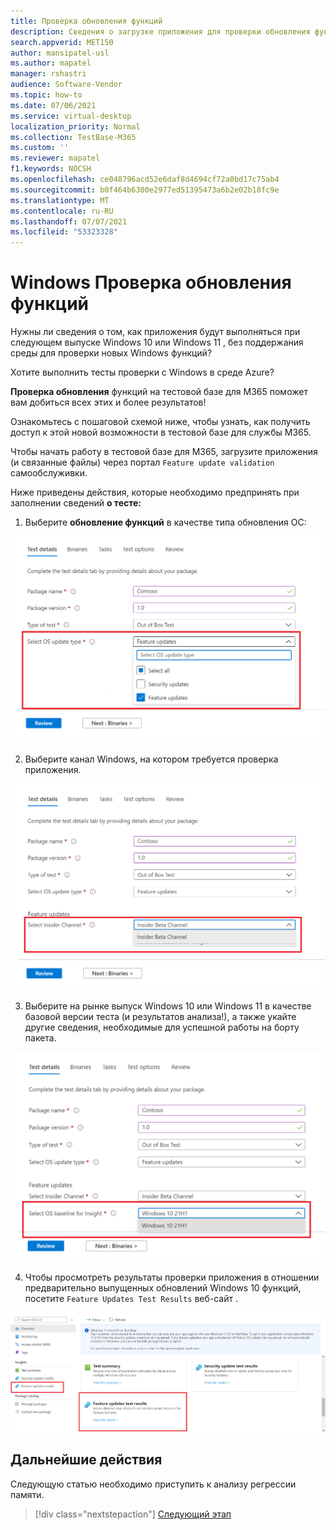 ```yaml
---
title: Проверка обновления функций
description: Сведения о загрузке приложения для проверки обновления функций
search.appverid: MET150
author: mansipatel-usl
ms.author: mapatel
manager: rshastri
audience: Software-Vendor
ms.topic: how-to
ms.date: 07/06/2021
ms.service: virtual-desktop
localization_priority: Normal
ms.collection: TestBase-M365
ms.custom: ''
ms.reviewer: mapatel
f1.keywords: NOCSH
ms.openlocfilehash: ce048796acd52e6daf8d4694cf72a0bd17c75ab4
ms.sourcegitcommit: b0f464b6300e2977ed51395473a6b2e02b18fc9e
ms.translationtype: MT
ms.contentlocale: ru-RU
ms.lasthandoff: 07/07/2021
ms.locfileid: "53323328"
---
```

# <a name="windows-feature-update-validation"></a>Windows Проверка обновления функций

Нужны ли сведения о том, как приложения будут выполняться при следующем выпуске Windows 10 или Windows 11 , без поддержания среды для проверки новых Windows функций? 

Хотите выполнить тесты проверки с Windows в среде Azure?

**Проверка обновления** функций на тестовой базе для M365 поможет вам добиться всех этих и более результатов!

Ознакомьтесь с пошаговой схемой ниже, чтобы узнать, как получить доступ к этой новой возможности в тестовой базе для службы M365.

Чтобы начать работу в тестовой базе для M365, загрузите приложения (и связанные файлы) через портал ```Feature update validation``` самообслуживки. 

Ниже приведены действия, которые необходимо предпринять при заполнении сведений **о тесте:**

1. Выберите **обновление функций** в качестве типа обновления ОС:

![Тип ОС проверки обновления функций](Media/Feature-update-validation-01.png)

2. Выберите канал Windows, на котором требуется проверка приложения.  

![Проверка обновления функций. Выбор бета-канала insider](Media/Feature-update-validation-02.png)

3. Выберите на рынке выпуск Windows 10 или Windows 11 в качестве базовой версии теста (и результатов анализа!), а также укайте другие сведения, необходимые для успешной работы на борту пакета.

![Проверка обновления функций с выпущенными версиями Windows 10 и Windows 11](Media/Feature-update-validation-03.png)

4. Чтобы просмотреть результаты проверки приложения в отношении предварительно выпущенных обновлений Windows 10 функций, посетите ```Feature Updates Test Results``` веб-сайт .

![Проверка обновления функций позволяет быстро просмотреть результаты](Media/Feature-update-validation-04.png)


## <a name="next-steps"></a>Дальнейшие действия

Следующую статью необходимо приступить к анализу регрессии памяти.
> [!div class="nextstepaction"]
> [Следующий этап](memory.md)

<!---
Add button for next page
-->
